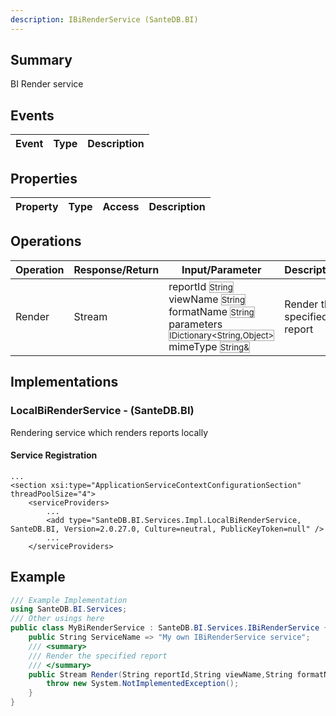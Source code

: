 ```yaml
---
description: IBiRenderService (SanteDB.BI)
---
```


## Summary
BI Render service

## Events

|Event|Type|Description|
|-|-|-|

## Properties

|Property|Type|Access|Description|
|-|-|-|-|

## Operations

|Operation|Response/Return|Input/Parameter|Description|
|-|-|-|-|
|Render|Stream|reportId <small style='border:solid 1px #aaa'>String</small><br/>viewName <small style='border:solid 1px #aaa'>String</small><br/>formatName <small style='border:solid 1px #aaa'>String</small><br/>parameters <small style='border:solid 1px #aaa'>IDictionary<String,Object></small><br/>mimeType <small style='border:solid 1px #aaa'>String&</small>|Render the specified report|

## Implementations


### LocalBiRenderService - (SanteDB.BI)
Rendering service which renders reports locally

#### Service Registration
```markup
...
<section xsi:type="ApplicationServiceContextConfigurationSection" threadPoolSize="4">
	<serviceProviders>
		...
		<add type="SanteDB.BI.Services.Impl.LocalBiRenderService, SanteDB.BI, Version=2.0.27.0, Culture=neutral, PublicKeyToken=null" />
		...
	</serviceProviders>
```
## Example
```csharp
/// Example Implementation
using SanteDB.BI.Services;
/// Other usings here
public class MyBiRenderService : SanteDB.BI.Services.IBiRenderService { 
	public String ServiceName => "My own IBiRenderService service";
	/// <summary>
	/// Render the specified report
	/// </summary>
	public Stream Render(String reportId,String viewName,String formatName,IDictionary<String,Object> parameters,String& mimeType){
		throw new System.NotImplementedException();
	}
}
```
